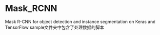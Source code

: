 # Mask_RCNN
Mask R-CNN for object detection and instance segmentation on Keras and TensorFlow
sample文件夹中包含了处理数据的脚本
